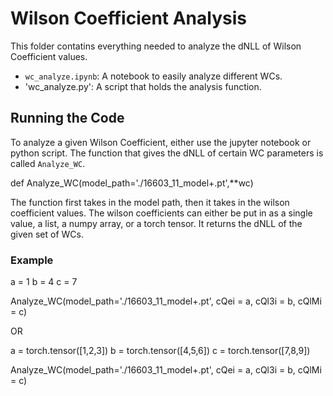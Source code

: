 # Wilson Coefficient Analysis

This folder contatins everything needed to analyze the dNLL of Wilson Coefficient values.
- `wc_analyze.ipynb`: A notebook to easily analyze different WCs.
- 'wc_analyze.py': A script that holds the analysis function.

## Running the Code
To analyze a given Wilson Coefficient, either use the jupyter notebook or python script.
The function that gives the dNLL of certain WC parameters is called `Analyze_WC`.

def Analyze_WC(model_path='./16603_11_model+.pt',**wc)

The function first takes in the model path, then it takes in the wilson coefficient values. The wilson coefficients can either be put in as a single value, a list, a numpy array, or a torch tensor. It returns the dNLL of the given set of WCs.

### Example

a = 1
b = 4
c = 7

Analyze_WC(model_path='./16603_11_model+.pt', cQei = a, cQl3i = b, cQlMi = c)

OR

a = torch.tensor([1,2,3])
b = torch.tensor([4,5,6])
c = torch.tensor([7,8,9])

Analyze_WC(model_path='./16603_11_model+.pt', cQei = a, cQl3i = b, cQlMi = c)
